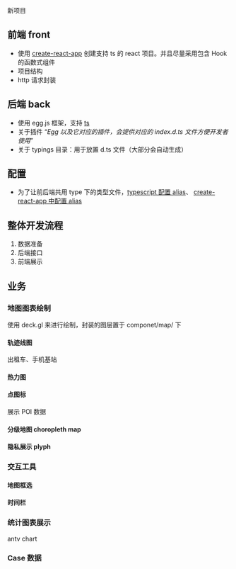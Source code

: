 新项目
## 前端 front
- 使用 [create-react-app](https://create-react-app.dev/docs/adding-typescript/) 创建支持 ts 的 react 项目。并且尽量采用包含 Hook 的函数式组件
- 项目结构
- http 请求封装

## 后端 back
- 使用 egg.js 框架，支持 [ts](https://eggjs.org/zh-cn/tutorials/typescript.html)
- 关于插件
  “*Egg 以及它对应的插件，会提供对应的 index.d.ts 文件方便开发者使用*”
- 关于 typings 目录：用于放置 d.ts 文件（大部分会自动生成）


## 配置
- 为了让前后端共用 type 下的类型文件，[typescript 配置 alias](https://medium.com/zero-equals-false/how-to-use-module-path-aliases-in-visual-studio-typescript-and-javascript-e7851df8eeaa)、
  [create-react-app 中配置 alias](https://github.com/facebook/create-react-app/issues/5645)
## 整体开发流程
1. 数据准备
2. 后端接口
3. 前端展示

## 业务
### 地图图表绘制

使用 deck.gl 来进行绘制，封装的图层置于 componet/map/ 下
#### 轨迹线图
出租车、手机基站

#### 热力图
#### 点图标
展示 POI 数据

#### 分级地图 choropleth map
#### 隐私展示 plyph

### 交互工具
#### 地图框选
#### 时间栏

### 统计图表展示
antv chart

### Case 数据


<!-- # to learn
- 前后端共享 types
- 如何自己编写 useEffect
- 如何通过 ts 来限制数据的字段 (对不上不会报错？)
- 架构 deck layers -->